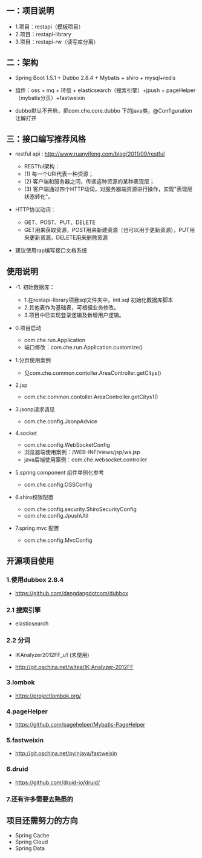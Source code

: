 


## 一：项目说明

* 1.项目：restapi（模板项目）
* 2.项目：restapi-library
* 3.项目：restapi-rw（读写库分离）

## 二：架构
* Spring Boot 1.5.1 + Dubbo 2.8.4 + Mybatis + shiro + mysql+redis
* 组件：oss + mq + 环信 + elasticsearch（搜索引擎）+jpush + pageHelper（mybatis分页）+fastweixin

* dubbo默认不开启，把com.che.core.dubbo 下的java类，@Configuration注解打开



## 三：接口编写推荐风格

* restful api : http://www.ruanyifeng.com/blog/2011/09/restful
	* RESTful架构：
	* (1) 每一个URI代表一种资源；
	* (2) 客户端和服务器之间，传递这种资源的某种表现层；
	* (3) 客户端通过四个HTTP动词，对服务器端资源进行操作，实现"表现层状态转化"。
* HTTP协议动词：
	* GET、POST、PUT、DELETE
	* GET用来获取资源，POST用来新建资源（也可以用于更新资源），PUT用来更新资源，DELETE用来删除资源

* 建议使用rap编写接口文档系统


## 使用说明

* -1. 初始数据库：
	* 1.在restapi-library项目sql文件夹中，init.sql 初始化数据库脚本
	* 2.其他表作为基础表，可根据业务修改。
	* 3.项目中已实现登录逻辑及新增用户逻辑。

* 0.项目启动
	* com.che.run.Application
	* 端口修改：com.che.run.Application.customize()
	
* 1.分页使用案例

	* 见com.che.common.contoller.AreaController.getCitys()

* 2.jsp
 	* com.che.common.contoller.AreaController.getCitys1()
	
* 3.jsonp请求请见

	* com.che.config.JsonpAdvice

* 4.socket
	* com.che.config.WebSocketConfig
	* 浏览器端使用案例：/WEB-INF/views/jsp/ws.jsp
	* java后端使用案例：com.che.websocket.controller
	
* 5.spring component 组件单例化参考

	* com.che.config.OSSConfig

* 6.shiro权限配置
	* com.che.config.security.ShiroSecurityConfig
	* com.che.config.JpushUtil
	
* 7.spring mvc 配置

	* com.che.config.MvcConfig



## 开源项目使用

### 1.使用dubbox 2.8.4
* https://github.com/dangdangdotcom/dubbox

### 2.1 搜索引擎
* elasticsearch
### 2.2 分词

* IKAnalyzer2012FF_u1 (未使用)

* http://git.oschina.net/wltea/IK-Analyzer-2012FF

### 3.lombok

* https://projectlombok.org/

### 4.pageHelper

* https://github.com/pagehelper/Mybatis-PageHelper

### 5.fastweixin

* http://git.oschina.net/pyinjava/fastweixin

### 6.druid
* https://github.com/druid-io/druid/

### 7.还有许多需要去熟悉的

## 项目还需努力的方向


* Spring Cache
* Spring Cloud
* Spring Data